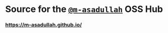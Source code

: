 # Source for the [`@m-asadullah`](https://www.google.com/search?q=github+m-asadullah) OSS Hub
### https://m-asadullah.github.io/ 